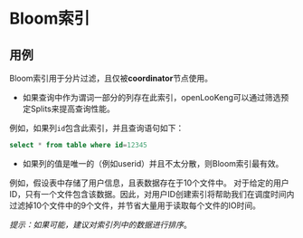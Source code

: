 
# Bloom索引

## 用例

Bloom索引用于分片过滤，且仅被**coordinator**节点使用。

- 如果查询中作为谓词一部分的列存在此索引，openLooKeng可以通过筛选预定Splits来提高查询性能。

例如，如果列`id`包含此索引，并且查询语句如下：

```sql
select * from table where id=12345
```

- 如果列的值是唯一的（例如userid）并且不太分散，则Bloom索引最有效。

例如，假设表中存储了用户信息，且表数据存在于10个文件中。  对于给定的用户ID，只有一个文件包含该数据。因此，对用户ID创建索引将帮助我们在调度时间内过滤掉10个文件中的9个文件，并节省大量用于读取每个文件的IO时间。
  
*提示：如果可能，建议对索引列中的数据进行排序*。
